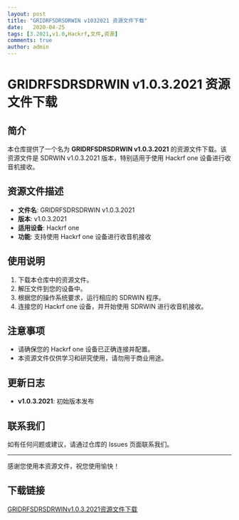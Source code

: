 ```yaml
---
layout: post
title: "GRIDRFSDRSDRWIN v1032021 资源文件下载"
date:   2020-04-25
tags: [3.2021,v1.0,Hackrf,文件,资源]
comments: true
author: admin
---
```

# GRIDRFSDRSDRWIN v1.0.3.2021 资源文件下载

## 简介

本仓库提供了一个名为 **GRIDRFSDRSDRWIN v1.0.3.2021** 的资源文件下载。该资源文件是 SDRWIN v1.0.3.2021 版本，特别适用于使用 Hackrf one 设备进行收音机接收。

## 资源文件描述

- **文件名**: GRIDRFSDRSDRWIN v1.0.3.2021
- **版本**: v1.0.3.2021
- **适用设备**: Hackrf one
- **功能**: 支持使用 Hackrf one 设备进行收音机接收

## 使用说明

1. 下载本仓库中的资源文件。
2. 解压文件到您的设备中。
3. 根据您的操作系统要求，运行相应的 SDRWIN 程序。
4. 连接您的 Hackrf one 设备，并开始使用 SDRWIN 进行收音机接收。

## 注意事项

- 请确保您的 Hackrf one 设备已正确连接并配置。
- 本资源文件仅供学习和研究使用，请勿用于商业用途。

## 更新日志

- **v1.0.3.2021**: 初始版本发布

## 联系我们

如有任何问题或建议，请通过仓库的 Issues 页面联系我们。

---

感谢您使用本资源文件，祝您使用愉快！

## 下载链接

[GRIDRFSDRSDRWINv1.0.3.2021资源文件下载](https://pan.quark.cn/s/b104caab4126)